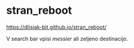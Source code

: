# stran_reboot
https://dlisjak-bit.github.io/stran_reboot/

V search bar vpisi _messier_ ali zeljeno destinacijo.
